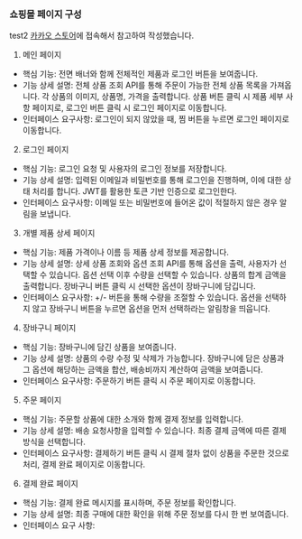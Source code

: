 ### 쇼핑몰 페이지 구성

test2
[카카오 스토어](https://store.kakao.com)에 접속해서 참고하여 작성했습니다.


1. 메인 페이지
- 핵심 기능: 전면 배너와 함께 전체적인 제품과 로그인 버튼을 보여줍니다.
- 기능 상세 설명: 전체 상품 조회 API를 통해 주문이 가능한 전체 상품 목록을 가져옵니다. 각 상품의 이미지, 상품명, 가격을 출력합니다. 상품 버튼 클릭 시 제품 세부 사항 페이지로, 로그인 버튼 클릭 시 로그인 페이지로 이동합니다.
- 인터페이스 요구사항: 로그인이 되지 않았을 때, 찜 버튼을 누르면 로그인 페이지로 이동합니다.


2. 로그인 페이지
- 핵심 기능: 로그인 요청 및 사용자의 로그인 정보를 저장합니다.
- 기능 상세 설명: 입력된 이메일과 비밀번호를 통해 로그인을 진행하며, 이에 대한 상태 처리를 합니다. JWT를 활용한 토큰 기반 인증으로 로그인한다.
- 인터페이스 요구사항: 이메일 또는 비밀번호에 들어온 값이 적절하지 않은 경우 알림을 보냅니다.


3. 개별 제품 상세 페이지
- 핵심 기능: 제품 가격이나 이름 등 제품 상세 정보를 제공합니다.
- 기능 상세 설명: 상세 상품 조회와 옵션 조회 API를 통해 옵션을 출력, 사용자가 선택할 수 있습니다. 옵션 선택 이후 수량을 선택할 수 있습니다. 상품의 합계 금액을 출력합니다. 장바구니 버튼 클릭 시 선택한 옵션이 장바구니에 담깁니다.
- 인터페이스 요구사항: +/- 버튼을 통해 수량을 조절할 수 있습니다. 옵션을 선택하지 않고 장바구니 버튼을 누르면 옵션을 먼저 선택하라는 알림창을 띄웁니다.


4. 장바구니 페이지
- 핵심 기능: 장바구니에 담긴 상품을 보여줍니다.
- 기능 상세 설명: 상품의 수량 수정 및 삭제가 가능합니다. 장바구니에 담은 상품과 그 옵션에 해당하는 금액을 합산, 배송비까지 계산하여 금액을 보여줍니다.
- 인터페이스 요구사항: 주문하기 버튼 클릭 시 주문 페이지로 이동합니다.


5. 주문 페이지
- 핵심 기능: 주문할 상품에 대한 소개와 함께 결제 정보를 입력합니다.
- 기능 상세 설명: 배송 요청사항을 입력할 수 있습니다. 최종 결제 금액에 따른 결제 방식을 선택합니다.
- 인터페이스 요구사항: 결제하기 버튼 클릭 시 결제 절차 없이 상품을 주문한 것으로 처리, 결제 완료 페이지로 이동합니다.


6. 결제 완료 페이지
- 핵심 기능: 결제 완료 메시지를 표시하며, 주문 정보를 확인합니다.
- 기능 상세 설명: 최종 구매에 대한 확인을 위해 주문 정보를 다시 한 번 보여줍니다.
- 인터페이스 요구 사항: 